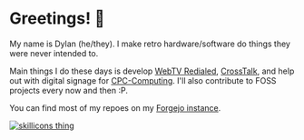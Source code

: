 # Greetings! 👋
My name is Dylan (he/they). I make retro hardware/software do things they were never intended to.

Main things I do these days is develop [WebTV Redialed](https://webtv.zone), [CrossTalk](https://crosstalkim.xyz), and help out with digital signage for [CPC-Computing](https://github.com/CPC-Computing). I'll also contribute to FOSS projects every now and then :P.

You can find most of my repoes on my [Forgejo instance](https://git.hiden.cc/explore/).

[![skillicons thing](https://skillicons.dev/icons?i=c,cpp,cs,python,rust,go,java,nodejs,js,html,css,bootstrap,git,linux,vim)](https://skillicons.dev)
